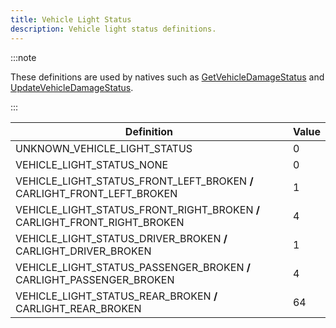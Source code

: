 ```yaml
---
title: Vehicle Light Status
description: Vehicle light status definitions.
---
```


:::note

These definitions are used by natives such as [GetVehicleDamageStatus](../functions/GetVehicleDamageStatus) and [UpdateVehicleDamageStatus](../functions/UpdateVehicleDamageStatus).

:::

| Definition                                                                | Value |
| ------------------------------------------------------------------------- | ----- |
| UNKNOWN_VEHICLE_LIGHT_STATUS                                              | 0     |
| VEHICLE_LIGHT_STATUS_NONE                                                 | 0     |
| VEHICLE_LIGHT_STATUS_FRONT_LEFT_BROKEN **/** CARLIGHT_FRONT_LEFT_BROKEN   | 1     |
| VEHICLE_LIGHT_STATUS_FRONT_RIGHT_BROKEN **/** CARLIGHT_FRONT_RIGHT_BROKEN | 4     |
| VEHICLE_LIGHT_STATUS_DRIVER_BROKEN **/** CARLIGHT_DRIVER_BROKEN           | 1     |
| VEHICLE_LIGHT_STATUS_PASSENGER_BROKEN **/** CARLIGHT_PASSENGER_BROKEN     | 4     |
| VEHICLE_LIGHT_STATUS_REAR_BROKEN **/** CARLIGHT_REAR_BROKEN               | 64    |
